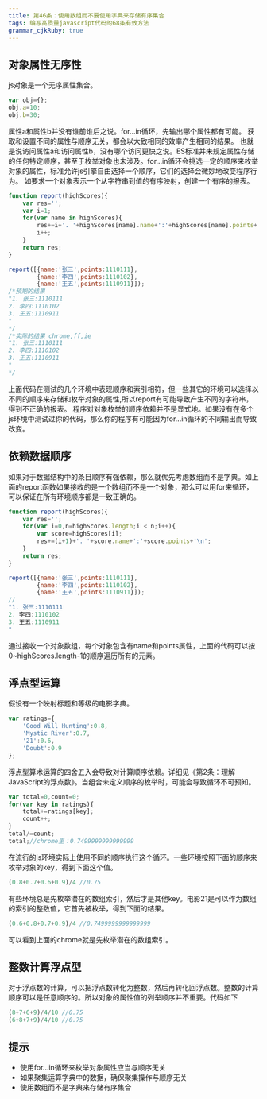 ```yaml
---
title: 第46条：使用数组而不要使用字典来存储有序集合
tags: 编写高质量javascript代码的68条有效方法
grammar_cjkRuby: true
---
```

## 对象属性无序性
js对象是一个无序属性集合。
```js
var obj={};
obj.a=10;
obj.b=30;
```
属性a和属性b并没有谁前谁后之说。for...in循环，先输出哪个属性都有可能。
获取和设置不同的属性与顺序无关，都会以大致相同的效率产生相同的结果。
也就是说访问属性a和访问属性b，没有哪个访问更快之说。ES标准并未规定属性存储的任何特定顺序，甚至于枚举对象也未涉及。for...in循环会挑选一定的顺序来枚举对象的属性，标准允许js引擎自由选择一个顺序，它们的选择会微妙地改变程序行为。
如要求一个对象表示一个从字符串到值的有序映射，创建一个有序的报表。
```js
function report(highScores){
    var res='';
    var i=1;
    for(var name in highScores){
        res+=i+'. '+highScores[name].name+':'+highScores[name].points+'\n';
        i++;
    }
    return res;
}

report([{name:'张三',points:1110111},
        {name:'李四',points:1110102},
        {name:'王五',points:1110911}]);
/*预期的结果
"1. 张三:1110111
2. 李四:1110102
3. 王五:1110911
"
*/
/*实际的结果 chrome,ff,ie
"1. 张三:1110111
2. 李四:1110102
3. 王五:1110911
"
*/
```
上面代码在测试的几个环境中表现顺序和索引相符，但一些其它的环境可以选择以不同的顺序来存储和枚举对象的属性,所以report有可能导致产生不同的字符串，得到不正确的报表。
程序对对象枚举的顺序依赖并不是显式地。如果没有在多个js环境中测试过你的代码，那么你的程序有可能因为for...in循环的不同输出而导致改变。
## 依赖数据顺序
如果对于数据结构中的条目顺序有强依赖，那么就优先考虑数组而不是字典。如上面的report函数如果接收的是一个数组而不是一个对象，那么可以用for来循环，可以保证在所有环境顺序都是一致正确的。
```js
function report(highScores){
    var res='';
    for(var i=0,n=highScores.length;i < n;i++){
        var score=highScores[i];
        res+=(i+1)+'. '+score.name+':'+score.points+'\n';
    }
    return res;
}

report([{name:'张三',points:1110111},
        {name:'李四',points:1110102},
        {name:'王五',points:1110911}]);
//
"1. 张三:1110111
2. 李四:1110102
3. 王五:1110911
"
```
通过接收一个对象数组，每个对象包含有name和points属性，上面的代码可以按0~highScores.length-1的顺序遍历所有的元素。
## 浮点型运算
假设有一个映射标题和等级的电影字典。
```js
var ratings={
    'Good Will Hunting':0.8,
    'Mystic River':0.7,
    '21':0.6,
    'Doubt':0.9
};
```
浮点型算术运算的四舍五入会导致对计算顺序依赖。详细见《第2条：理解JavaScript的浮点数》。当组合未定义顺序的枚举时，可能会导致循环不可预知。
```js
var total=0,count=0;
for(var key in ratings){
    total+=ratings[key];
    count++;
}
total/=count;
total;//chrome里：0.7499999999999999
```
在流行的js环境实际上使用不同的顺序执行这个循环。一些环境按照下面的顺序来枚举对象的key，得到下面这个值。
```js
(0.8+0.7+0.6+0.9)/4 //0.75
```
有些环境总是先枚举潜在的数组索引，然后才是其他key。电影21是可以作为数组的索引的整数值，它首先被枚举，得到下面的结果。
```js
(0.6+0.8+0.7+0.9)/4 //0.7499999999999999
```
可以看到上面的chrome就是先枚举潜在的数组索引。
## 整数计算浮点型
对于浮点数的计算，可以把浮点数转化为整数，然后再转化回浮点数。整数的计算顺序可以是任意顺序的。所以对象的属性值的列举顺序并不重要。代码如下
```js
(8+7+6+9)/4/10 //0.75
(6+8+7+9)/4/10 //0.75
```

## 提示
- 使用for...in循环来枚举对象属性应当与顺序无关
- 如果聚集运算字典中的数据，确保聚集操作与顺序无关
- 使用数组而不是字典来存储有序集合


